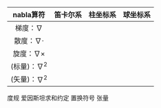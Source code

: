 |      nabla算符      | 笛卡尔系 | 柱坐标系 | 球坐标系 |
| :---------------: | ---- | ---- | ---- |
|    梯度：$\nabla$    |      |      |      |
| 散度：$\nabla \cdot$ |      |      |      |
| 旋度：$\nabla\times$ |      |      |      |
|  (标量)：$\nabla^2$  |      |      |      |
|  (矢量)：$\nabla^2$  |      |      |      |
度规
爱因斯坦求和约定
置换符号
张量

```python

```

